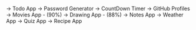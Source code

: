 <!-- Completos: -->
-> Todo App
-> Password Generator
-> CountDown Timer
-> GitHub Profiles
-> Movies App - (90%)
-> Drawing App - (88%)
-> Notes App
-> Weather App
-> Quiz App
-> Recipe App
